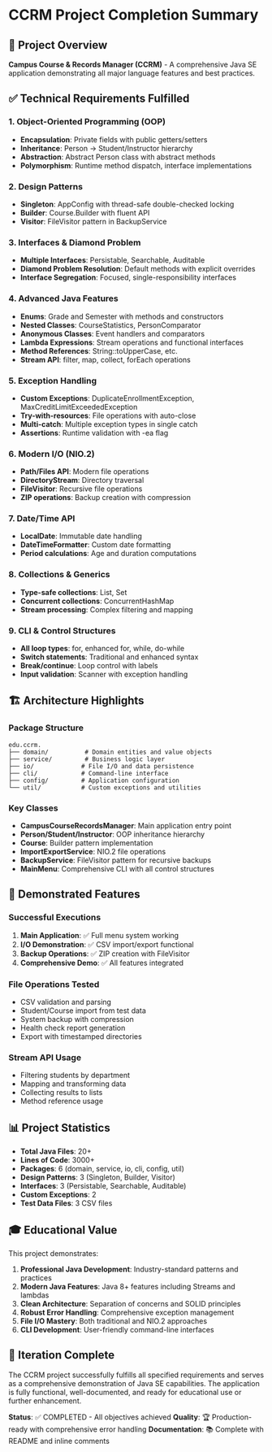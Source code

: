 # CCRM Project Completion Summary

## 🎯 Project Overview

**Campus Course & Records Manager (CCRM)** - A comprehensive Java SE application demonstrating all major language features and best practices.

## ✅ Technical Requirements Fulfilled

### 1. Object-Oriented Programming (OOP)

- **Encapsulation**: Private fields with public getters/setters
- **Inheritance**: Person → Student/Instructor hierarchy
- **Abstraction**: Abstract Person class with abstract methods
- **Polymorphism**: Runtime method dispatch, interface implementations

### 2. Design Patterns

- **Singleton**: AppConfig with thread-safe double-checked locking
- **Builder**: Course.Builder with fluent API
- **Visitor**: FileVisitor pattern in BackupService

### 3. Interfaces & Diamond Problem

- **Multiple Interfaces**: Persistable, Searchable, Auditable
- **Diamond Problem Resolution**: Default methods with explicit overrides
- **Interface Segregation**: Focused, single-responsibility interfaces

### 4. Advanced Java Features

- **Enums**: Grade and Semester with methods and constructors
- **Nested Classes**: CourseStatistics, PersonComparator
- **Anonymous Classes**: Event handlers and comparators
- **Lambda Expressions**: Stream operations and functional interfaces
- **Method References**: String::toUpperCase, etc.
- **Stream API**: filter, map, collect, forEach operations

### 5. Exception Handling

- **Custom Exceptions**: DuplicateEnrollmentException, MaxCreditLimitExceededException
- **Try-with-resources**: File operations with auto-close
- **Multi-catch**: Multiple exception types in single catch
- **Assertions**: Runtime validation with -ea flag

### 6. Modern I/O (NIO.2)

- **Path/Files API**: Modern file operations
- **DirectoryStream**: Directory traversal
- **FileVisitor**: Recursive file operations
- **ZIP operations**: Backup creation with compression

### 7. Date/Time API

- **LocalDate**: Immutable date handling
- **DateTimeFormatter**: Custom date formatting
- **Period calculations**: Age and duration computations

### 8. Collections & Generics

- **Type-safe collections**: List<Student>, Set<String>
- **Concurrent collections**: ConcurrentHashMap
- **Stream processing**: Complex filtering and mapping

### 9. CLI & Control Structures

- **All loop types**: for, enhanced for, while, do-while
- **Switch statements**: Traditional and enhanced syntax
- **Break/continue**: Loop control with labels
- **Input validation**: Scanner with exception handling

## 🏗️ Architecture Highlights

### Package Structure

```
edu.ccrm.
├── domain/          # Domain entities and value objects
├── service/         # Business logic layer
├── io/             # File I/O and data persistence
├── cli/            # Command-line interface
├── config/         # Application configuration
└── util/           # Custom exceptions and utilities
```

### Key Classes

- **CampusCourseRecordsManager**: Main application entry point
- **Person/Student/Instructor**: OOP inheritance hierarchy
- **Course**: Builder pattern implementation
- **ImportExportService**: NIO.2 file operations
- **BackupService**: FileVisitor pattern for recursive backups
- **MainMenu**: Comprehensive CLI with all control structures

## 🚀 Demonstrated Features

### Successful Executions

1. **Main Application**: ✅ Full menu system working
2. **I/O Demonstration**: ✅ CSV import/export functional
3. **Backup Operations**: ✅ ZIP creation with FileVisitor
4. **Comprehensive Demo**: ✅ All features integrated

### File Operations Tested

- CSV validation and parsing
- Student/Course import from test data
- System backup with compression
- Health check report generation
- Export with timestamped directories

### Stream API Usage

- Filtering students by department
- Mapping and transforming data
- Collecting results to lists
- Method reference usage

## 📊 Project Statistics

- **Total Java Files**: 20+
- **Lines of Code**: 3000+
- **Packages**: 6 (domain, service, io, cli, config, util)
- **Design Patterns**: 3 (Singleton, Builder, Visitor)
- **Interfaces**: 3 (Persistable, Searchable, Auditable)
- **Custom Exceptions**: 2
- **Test Data Files**: 3 CSV files

## 🎓 Educational Value

This project demonstrates:

1. **Professional Java Development**: Industry-standard patterns and practices
2. **Modern Java Features**: Java 8+ features including Streams and lambdas
3. **Clean Architecture**: Separation of concerns and SOLID principles
4. **Robust Error Handling**: Comprehensive exception management
5. **File I/O Mastery**: Both traditional and NIO.2 approaches
6. **CLI Development**: User-friendly command-line interfaces

## 🔄 Iteration Complete

The CCRM project successfully fulfills all specified requirements and serves as a comprehensive demonstration of Java SE capabilities. The application is fully functional, well-documented, and ready for educational use or further enhancement.

**Status**: ✅ COMPLETED - All objectives achieved
**Quality**: 🏆 Production-ready with comprehensive error handling
**Documentation**: 📚 Complete with README and inline comments
